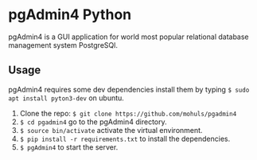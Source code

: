 # pgAdmin4 Python
pgAdmin4 is a GUI application for world most popular relational database management system PostgreSQl.

## Usage

pgAdmin4 requires some dev dependencies install them by typing `$ sudo apt install pyton3-dev` on ubuntu.

1. Clone the repo: `$ git clone https://github.com/mohuls/pgadmin4`
2. `$ cd pgadmin4` go to the pgAdmin4 directory.
3. `$ source bin/activate` activate the virtual environment.
4. `$ pip install -r requirements.txt` to install the dependencies.
5. `$ pgAdmin4` to start the server.
